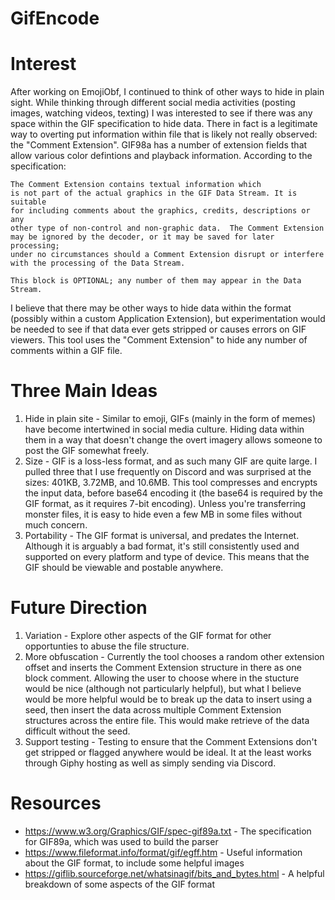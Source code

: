 # GifEncode

# Interest
After working on EmojiObf, I continued to think of other ways to hide in plain sight. While thinking through different social media activities (posting images, watching videos, texting) I was interested to see if there was any space within the GIF specification to hide data. There in fact is a legitimate way to overting put information within file that is likely not really observed: the "Comment Extension". GIF98a has a number of extension fields that allow various color defintions and playback information. According to the specification:
```
The Comment Extension contains textual information which
is not part of the actual graphics in the GIF Data Stream. It is suitable
for including comments about the graphics, credits, descriptions or any
other type of non-control and non-graphic data.  The Comment Extension
may be ignored by the decoder, or it may be saved for later processing;
under no circumstances should a Comment Extension disrupt or interfere
with the processing of the Data Stream.

This block is OPTIONAL; any number of them may appear in the Data Stream.
```

I believe that there may be other ways to hide data within the format (possibly within a custom Application Extension), but experimentation would be needed to see if that data ever gets stripped or causes errors on GIF viewers. This tool uses the "Comment Extension" to hide any number of comments within a GIF file.

# Three Main Ideas
1. Hide in plain site - Similar to emoji, GIFs (mainly in the form of memes) have become intertwined in social media culture. Hiding data within them in a way that doesn't change the overt imagery allows someone to post the GIF somewhat freely.
2. Size - GIF is a loss-less format, and as such many GIF are quite large. I pulled three that I use frequently on Discord and was surprised at the sizes: 401KB, 3.72MB, and 10.6MB. This tool compresses and encrypts the input data, before base64 encoding it (the base64 is required by the GIF format, as it requires 7-bit encoding). Unless you're transferring monster files, it is easy to hide even a few MB in some files without much concern.
3. Portability - The GIF format is universal, and predates the Internet. Although it is arguably a bad format, it's still consistently used and supported on every platform and type of device. This means that the GIF should be viewable and postable anywhere.

# Future Direction
1. Variation - Explore other aspects of the GIF format for other opportunties to abuse the file structure.
2. More obfuscation - Currently the tool chooses a random other extension offset and inserts the Comment Extension structure in there as one block comment. Allowing the user to choose where in the stucture would be nice (although not particularly helpful), but what I believe would be more helpful would be to break up the data to insert using a seed, then insert the data across multiple Comment Extension structures across the entire file. This would make retrieve of the data difficult without the seed.
3. Support testing - Testing to ensure that the Comment Extensions don't get stripped or flagged anywhere would be ideal. It at the least works through Giphy hosting as well as simply sending via Discord.

# Resources
* https://www.w3.org/Graphics/GIF/spec-gif89a.txt - The specification for GIF89a, which was used to build the parser
* https://www.fileformat.info/format/gif/egff.htm - Useful information about the GIF format, to include some helpful images
* https://giflib.sourceforge.net/whatsinagif/bits_and_bytes.html - A helpful breakdown of some aspects of the GIF format
